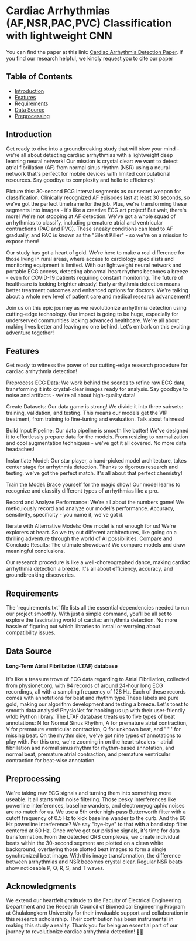 # Cardiac Arrhythmias (AF,NSR,PAC,PVC) Classification with lightweight CNN

You can find the paper at this link:
[Cardiac Arrhythmia Detection Paper](https://ieeexplore.ieee.org/abstract/document/9894861). 
If you find our research helpful, we kindly request you to cite our paper

## Table of Contents
- [Introduction](#introduction)
- [Features](#features)
- [Requirements](#requirements)
- [Data Source](#data-source)
- [Preprocessing](#preprocessing)


## Introduction

Get ready to dive into a groundbreaking study that will blow your mind - we're all about detecting cardiac arrhythmias with a lightweight deep learning neural network!  Our mission is crystal clear: we want to detect atrial fibrillation (AF) from normal sinus rhythm (NSR) using a neural network that's perfect for mobile devices with limited computational resources. Say goodbye to complexity and hello to efficiency! 

Picture this: 30-second ECG interval segments as our secret weapon for classification. Clinically recognized AF episodes last at least 30 seconds, so we've got the perfect timeframe for the job. Plus, we're transforming these segments into images - it's like a creative ECG art project!  But wait, there's more! We're not stopping at AF detection. We've got a whole squad of arrhythmias to classify, including premature atrial and ventricular contractions (PAC and PVC). These sneaky conditions can lead to AF gradually, and PAC is known as the "Silent Killer" - so we're on a mission to expose them! 

Our study has got a heart of gold. We're here to make a real difference for those living in rural areas, where access to cardiology specialists and monitoring equipment is limited. With our lightweight neural network and portable ECG access, detecting abnormal heart rhythms becomes a breeze - even for COVID-19 patients requiring constant monitoring. The future of healthcare is looking brighter already! Early arrhythmia detection means better treatment outcomes and enhanced options for doctors. We're talking about a whole new level of patient care and medical research advancement! 

Join us on this epic journey as we revolutionize arrhythmia detection using cutting-edge technology. Our impact is going to be huge, especially for underserved communities lacking advanced healthcare. We're all about making lives better and leaving no one behind. Let's embark on this exciting adventure together! 

## Features

Get ready to witness the power of our cutting-edge research procedure for cardiac arrhythmia detection!

Preprocess ECG Data: We work behind the scenes to refine raw ECG data, transforming it into crystal-clear images ready for analysis. Say goodbye to noise and artifacts - we're all about high-quality data! 

Create Datasets: Our data game is strong! We divide it into three subsets: training, validation, and testing. This means our models get the VIP treatment, from training to fine-tuning and evaluation. Talk about fairness! 

Build Input Pipeline: Our data pipeline is smooth like butter! We've designed it to effortlessly prepare data for the models. From resizing to normalization and cool augmentation techniques - we've got it all covered. No more data headaches! 

Instantiate Model: Our star player, a hand-picked model architecture, takes center stage for arrhythmia detection. Thanks to rigorous research and testing, we've got the perfect match. It's all about that perfect chemistry! 

Train the Model: Brace yourself for the magic show! Our model learns to recognize and classify different types of arrhythmias like a pro. 

Record and Analyze Performance: We're all about the numbers game! We meticulously record and analyze our model's performance. Accuracy, sensitivity, specificity - you name it, we've got it. 

Iterate with Alternative Models: One model is not enough for us! We're explorers at heart. So we try out different architectures, like going on a thrilling adventure through the world of AI possibilities. Compare and Conclude Results: The ultimate showdown! We compare models and draw meaningful conclusions. 

Our research procedure is like a well-choreographed dance, making cardiac arrhythmia detection a breeze. It's all about efficiency, accuracy, and groundbreaking discoveries. 
## Requirements

The 'requirements.txt' file lists all the essential dependencies needed to run our project smoothly. With just a simple command, you'll be all set to explore the fascinating world of cardiac arrhythmia detection. No more hassle of figuring out which libraries to install or worrying about compatibility issues. 

## Data Source
#### Long-Term Atrial Fibrillation (LTAF) database

It's like a treasure trove of ECG data regarding to Atrial Fibrillation, collected from physionet.org, with 84 records of around 24-hour long ECG recordings, all with a sampling frequency of 128 Hz. Each of these records comes with annotations for beat and rhythm type.These labels are pure gold, making our algorithm development and testing a breeze. Let's toast to smooth data analysis!
PhysioNet for hooking us up with their user-friendly wfdb Python library. The LTAF database treats us to five types of beat annotations: N for Normal Sinus Rhythm, A for premature atrial contraction, V for premature ventricular contraction, Q for unknown beat, and ' " ' for missing beat. On the rhythm side, we've got nine types of annotations to play with. For this one, we're zooming in on the heart-stealers - atrial fibrillation and normal sinus rhythm for rhythm-based annotation, and normal beat, premature atrial contraction, and premature ventricular contraction for beat-wise annotation.

## Preprocessing

We're taking raw ECG signals and turning them into something more useable. It all starts with noise filtering. Those pesky interferences like powerline interferences, baseline wanders, and electromyographic noises are no match for us. We use a 5th order high-pass Butterworth filter with a cutoff frequency of 0.5 Hz to kick baseline wander to the curb. And the 60 Hz powerline interference? We say "bye-bye" to that with a band stop filter centered at 60 Hz.
Once we've got our pristine signals, it's time for data transformation. From the detected QRS complexes, we create individual beats within the 30-second segment are plotted on a clean white background, overlaying those plotted beat images to form a single synchronized beat image. With this image transformation, the difference between arrhythmias and NSR becomes crystal clear. Regular NSR beats show noticeable P, Q, R, S, and T waves.


## Acknowledgments

We extend our heartfelt gratitude to the Faculty of Electrical Engineering Department and the Research Council of Biomedical Engineering Program at Chulalongkorn University for their invaluable support and collaboration in this research scholarship. Their contribution has been instrumental in making this study a reality. Thank you for being an essential part of our journey to revolutionize cardiac arrhythmia detection! 🙏🌟


